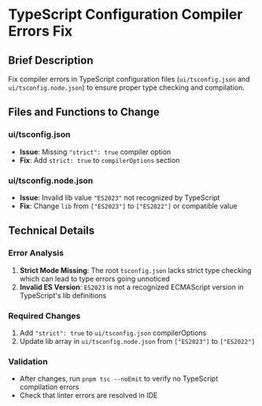 # TypeScript Configuration Compiler Errors Fix

## Brief Description
Fix compiler errors in TypeScript configuration files (`ui/tsconfig.json` and `ui/tsconfig.node.json`) to ensure proper type checking and compilation.

## Files and Functions to Change

### ui/tsconfig.json
- **Issue**: Missing `"strict": true` compiler option
- **Fix**: Add `strict: true` to `compilerOptions` section

### ui/tsconfig.node.json
- **Issue**: Invalid lib value `"ES2023"` not recognized by TypeScript
- **Fix**: Change `lib` from `["ES2023"]` to `["ES2022"]` or compatible value

## Technical Details

### Error Analysis
1. **Strict Mode Missing**: The root `tsconfig.json` lacks strict type checking which can lead to type errors going unnoticed
2. **Invalid ES Version**: `ES2023` is not a recognized ECMAScript version in TypeScript's lib definitions

### Required Changes
1. Add `"strict": true` to `ui/tsconfig.json` compilerOptions
2. Update lib array in `ui/tsconfig.node.json` from `["ES2023"]` to `["ES2022"]`

### Validation
- After changes, run `pnpm tsc --noEmit` to verify no TypeScript compilation errors
- Check that linter errors are resolved in IDE

